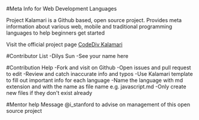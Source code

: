 #Meta Info for Web Development Languages

Project Kalamari is a Github based, open source project. Provides meta information about various web, mobile and traditional programming languages to help beginners get started

Visit the official project page
[CodeDiv Kalamari](http://codediv.com/kalamari.php)

#Contributor List
-Dilys Sun
-See your name here

#Contribution Help
-Fork and visit on Github
-Open issues and pull request to edit
-Review and catch inaccurate info and typos
-Use Kalamari template to fill out important info for each language
-Name the language with md extension and with the name as file name e.g. javascript.md
-Only create new files if they don't exist already

#Mentor help
Message @i_stanford to advise on management of this open source project